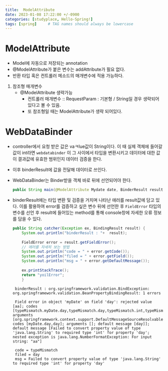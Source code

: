 ```yaml
---
title:  ModelAttribute
date: 2023-01-08 17:22:00 +/-0900
categories: [studyplace, Hello-Spring!]
tags: [spring]     # TAG names should always be lowercase
---
```


# ModelAttribute

- Model에 자동으로 저장되는 annotation
- @ModelAttribute가 붙은 변수는 addAttribute가 필요 없다.
- 반환 타입 혹은 컨트롤러 메소드의 매개변수에 적용 가능하다.

1. 참조형 매개변수
    - @ModelAttribute 생략가능
        - 컨트롤러 매개변수 :: RequestParam : 기본형 / String일 경우 생략되어 있다고 볼 수 있음.
        - 또 참조형일 때는 ModelAttribute가 생략 되어있다.

# WebDataBinder

- controller에서 요청 받은 값은 vaㅋlue값이 String이다. 이 때 실제 객체에 들어갈 값이 int라면  `webdatabinder` 이 그 사이에서 타입을 변환시키고 데이터에 대한 값이 결과값에 유효한 범위인지 데이터 검증을 한다. 
- 이후 binderResult에 값을 전달해 데이터로 쓰인다.
- WebDataBinder는 Binder받을 객체 바로 뒤에 선언되어야 한다.

    ```java
    public String main(@ModelAttribute Mydate date, BinderResult result)
    ```
    
- binderResult에는 타입 변환 및 검증을 거치며 나타난 애러를 result값에 담고 있다. 이를 활용하여 error를 검증하고 싶은 변수 뒤에 선언한 후 `FieldError` 타입의 변수를 선언 후 result에 들어있는 method를 통해 console창에 자세한 오류 정보를 담을 수 있다.

    ```java
    public String catcher(Exception ex, BindingResult result) {
        System.out.println("binderResult : "+  result);
        
        FieldError error = result.getFieldError();
        // 에러를 자세히 보는 방법 
        System.out.println("code = " + error.getCode());
        System.out.println("filed = " + error.getField());
        System.out.println("msg = " + error.getDefaultMessage());
        
        ex.printStackTrace();
        return "yoilError";
        }
    ```

    ```console
     binderResult : org.springframework.validation.BindException: org.springframework.validation.BeanPropertyBindingResult: 1 errors
     
     Field error in object 'myDate' on field 'day': rejected value [aa]; codes [typeMismatch.myDate.day,typeMismatch.day,typeMismatch.int,typeMismatch]; arguments [org.springframework.context.support.DefaultMessageSourceResolvable: codes [myDate.day,day]; arguments []; default message [day]]; default message [Failed to convert property value of type 'java.lang.String' to required type 'int' for property 'day'; nested exception is java.lang.NumberFormatException: For input string: "aa"]
     
     code = typeMismatch
     filed = day
     msg = Failed to convert property value of type 'java.lang.String' to required type 'int' for property 'day'
     ```

